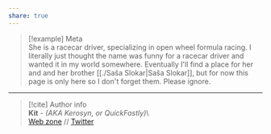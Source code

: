 ```yaml
---  
share: true  
---  
```

> [!example] Meta  
> She is a racecar driver, specializing in open wheel formula racing. I literally just thought the name was funny for a racecar driver and wanted it in my world somewhere. Eventually I'll find a place for her and and her brother [[./Saša Slokar|Saša Slokar]], but for now this page is only here so I don't forget them. Please ignore.  
  
-----  
> [!cite] Author info  
> **Kit** - *(AKA Kerosyn, or QuickFastly)*\  
> [Web zone](https://kitabe.link) // [Twitter](https://twitter.com/Kerosyn_)